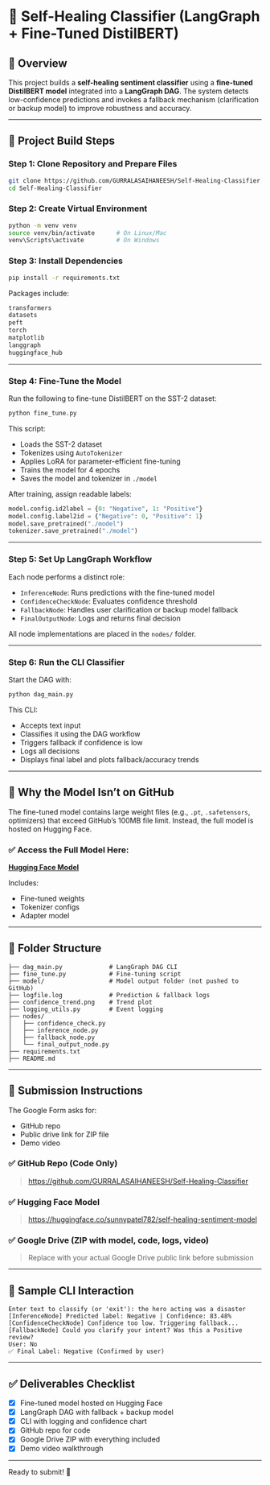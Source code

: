 # 🤖 Self-Healing Classifier (LangGraph + Fine-Tuned DistilBERT)

## 📌 Overview
This project builds a **self-healing sentiment classifier** using a **fine-tuned DistilBERT model** integrated into a **LangGraph DAG**. The system detects low-confidence predictions and invokes a fallback mechanism (clarification or backup model) to improve robustness and accuracy.

---

## 🚀 Project Build Steps

### Step 1: Clone Repository and Prepare Files
```bash
git clone https://github.com/GURRALASAIHANEESH/Self-Healing-Classifier.git
cd Self-Healing-Classifier
```

### Step 2: Create Virtual Environment
```bash
python -m venv venv
source venv/bin/activate      # On Linux/Mac
venv\Scripts\activate         # On Windows
```

### Step 3: Install Dependencies
```bash
pip install -r requirements.txt
```
Packages include:
```txt
transformers
datasets
peft
torch
matplotlib
langgraph
huggingface_hub
```

---

### Step 4: Fine-Tune the Model
Run the following to fine-tune DistilBERT on the SST-2 dataset:
```bash
python fine_tune.py
```
This script:
- Loads the SST-2 dataset
- Tokenizes using `AutoTokenizer`
- Applies LoRA for parameter-efficient fine-tuning
- Trains the model for 4 epochs
- Saves the model and tokenizer in `./model`

After training, assign readable labels:
```python
model.config.id2label = {0: "Negative", 1: "Positive"}
model.config.label2id = {"Negative": 0, "Positive": 1}
model.save_pretrained("./model")
tokenizer.save_pretrained("./model")
```

---

### Step 5: Set Up LangGraph Workflow
Each node performs a distinct role:
- `InferenceNode`: Runs predictions with the fine-tuned model
- `ConfidenceCheckNode`: Evaluates confidence threshold
- `FallbackNode`: Handles user clarification or backup model fallback
- `FinalOutputNode`: Logs and returns final decision

All node implementations are placed in the `nodes/` folder.

---

### Step 6: Run the CLI Classifier
Start the DAG with:
```bash
python dag_main.py
```
This CLI:
- Accepts text input
- Classifies it using the DAG workflow
- Triggers fallback if confidence is low
- Logs all decisions
- Displays final label and plots fallback/accuracy trends

---

## 📆 Why the Model Isn’t on GitHub
The fine-tuned model contains large weight files (e.g., `.pt`, `.safetensors`, optimizers) that exceed GitHub’s 100MB file limit. Instead, the full model is hosted on Hugging Face.

### ✅ Access the Full Model Here:
**[Hugging Face Model](https://huggingface.co/sunnypatel782/self-healing-sentiment-model/tree/main)**

Includes:
- Fine-tuned weights
- Tokenizer configs
- Adapter model

---

## 📁 Folder Structure
```
├── dag_main.py             # LangGraph DAG CLI
├── fine_tune.py            # Fine-tuning script
├── model/                  # Model output folder (not pushed to GitHub)
├── logfile.log             # Prediction & fallback logs
├── confidence_trend.png    # Trend plot
├── logging_utils.py        # Event logging
├── nodes/
│   ├── confidence_check.py
│   ├── inference_node.py
│   ├── fallback_node.py
│   └── final_output_node.py
├── requirements.txt
├── README.md
```

---

## 📨 Submission Instructions
The Google Form asks for:
- GitHub repo
- Public drive link for ZIP file
- Demo video

### ✅ GitHub Repo (Code Only)
> https://github.com/GURRALASAIHANEESH/Self-Healing-Classifier

### ✅ Hugging Face Model
> https://huggingface.co/sunnypatel782/self-healing-sentiment-model

### ✅ Google Drive (ZIP with model, code, logs, video)
> Replace with your actual Google Drive public link before submission

---

## 🔄 Sample CLI Interaction
```
Enter text to classify (or 'exit'): the hero acting was a disaster
[InferenceNode] Predicted label: Negative | Confidence: 83.48%
[ConfidenceCheckNode] Confidence too low. Triggering fallback...
[FallbackNode] Could you clarify your intent? Was this a Positive review?
User: No
✅ Final Label: Negative (Confirmed by user)
```

---

## ✅ Deliverables Checklist
- [x] Fine-tuned model hosted on Hugging Face
- [x] LangGraph DAG with fallback + backup model
- [x] CLI with logging and confidence chart
- [x] GitHub repo for code
- [x] Google Drive ZIP with everything included
- [x] Demo video walkthrough

---

Ready to submit! 🚀
